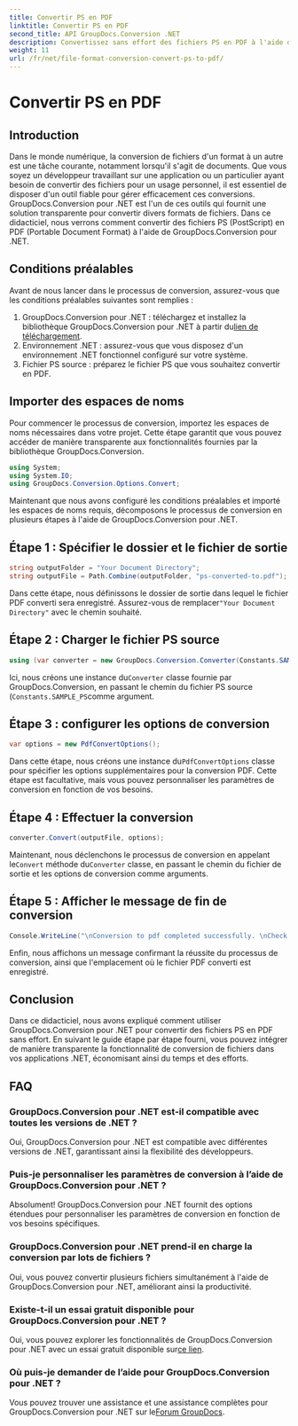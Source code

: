 ```yaml
---
title: Convertir PS en PDF
linktitle: Convertir PS en PDF
second_title: API GroupDocs.Conversion .NET
description: Convertissez sans effort des fichiers PS en PDF à l'aide de GroupDocs.Conversion pour .NET. Intégrez de manière transparente la fonctionnalité de conversion de fichiers dans vos applications .NET.
weight: 11
url: /fr/net/file-format-conversion-convert-ps-to-pdf/
---
```


# Convertir PS en PDF

## Introduction
Dans le monde numérique, la conversion de fichiers d'un format à un autre est une tâche courante, notamment lorsqu'il s'agit de documents. Que vous soyez un développeur travaillant sur une application ou un particulier ayant besoin de convertir des fichiers pour un usage personnel, il est essentiel de disposer d'un outil fiable pour gérer efficacement ces conversions. GroupDocs.Conversion pour .NET est l'un de ces outils qui fournit une solution transparente pour convertir divers formats de fichiers. Dans ce didacticiel, nous verrons comment convertir des fichiers PS (PostScript) en PDF (Portable Document Format) à l'aide de GroupDocs.Conversion pour .NET.
## Conditions préalables
Avant de nous lancer dans le processus de conversion, assurez-vous que les conditions préalables suivantes sont remplies :
1. GroupDocs.Conversion pour .NET : téléchargez et installez la bibliothèque GroupDocs.Conversion pour .NET à partir du[lien de téléchargement](https://releases.groupdocs.com/conversion/net/).
2. Environnement .NET : assurez-vous que vous disposez d'un environnement .NET fonctionnel configuré sur votre système.
3. Fichier PS source : préparez le fichier PS que vous souhaitez convertir en PDF.

## Importer des espaces de noms
Pour commencer le processus de conversion, importez les espaces de noms nécessaires dans votre projet. Cette étape garantit que vous pouvez accéder de manière transparente aux fonctionnalités fournies par la bibliothèque GroupDocs.Conversion.

```csharp
using System;
using System.IO;
using GroupDocs.Conversion.Options.Convert;
```

Maintenant que nous avons configuré les conditions préalables et importé les espaces de noms requis, décomposons le processus de conversion en plusieurs étapes à l'aide de GroupDocs.Conversion pour .NET.
## Étape 1 : Spécifier le dossier et le fichier de sortie
```csharp
string outputFolder = "Your Document Directory";
string outputFile = Path.Combine(outputFolder, "ps-converted-to.pdf");
```
 Dans cette étape, nous définissons le dossier de sortie dans lequel le fichier PDF converti sera enregistré. Assurez-vous de remplacer`"Your Document Directory"` avec le chemin souhaité.
## Étape 2 : Charger le fichier PS source
```csharp
using (var converter = new GroupDocs.Conversion.Converter(Constants.SAMPLE_PS))
```
 Ici, nous créons une instance du`Converter` classe fournie par GroupDocs.Conversion, en passant le chemin du fichier PS source (`Constants.SAMPLE_PS`comme argument.
## Étape 3 : configurer les options de conversion
```csharp
var options = new PdfConvertOptions();
```
 Dans cette étape, nous créons une instance du`PdfConvertOptions` classe pour spécifier les options supplémentaires pour la conversion PDF. Cette étape est facultative, mais vous pouvez personnaliser les paramètres de conversion en fonction de vos besoins.
## Étape 4 : Effectuer la conversion
```csharp
converter.Convert(outputFile, options);
```
 Maintenant, nous déclenchons le processus de conversion en appelant le`Convert` méthode du`Converter` classe, en passant le chemin du fichier de sortie et les options de conversion comme arguments.
## Étape 5 : Afficher le message de fin de conversion
```csharp
Console.WriteLine("\nConversion to pdf completed successfully. \nCheck output in {0}", outputFolder);
```
Enfin, nous affichons un message confirmant la réussite du processus de conversion, ainsi que l'emplacement où le fichier PDF converti est enregistré.

## Conclusion
Dans ce didacticiel, nous avons expliqué comment utiliser GroupDocs.Conversion pour .NET pour convertir des fichiers PS en PDF sans effort. En suivant le guide étape par étape fourni, vous pouvez intégrer de manière transparente la fonctionnalité de conversion de fichiers dans vos applications .NET, économisant ainsi du temps et des efforts.
## FAQ
### GroupDocs.Conversion pour .NET est-il compatible avec toutes les versions de .NET ?
Oui, GroupDocs.Conversion pour .NET est compatible avec différentes versions de .NET, garantissant ainsi la flexibilité des développeurs.
### Puis-je personnaliser les paramètres de conversion à l’aide de GroupDocs.Conversion pour .NET ?
Absolument! GroupDocs.Conversion pour .NET fournit des options étendues pour personnaliser les paramètres de conversion en fonction de vos besoins spécifiques.
### GroupDocs.Conversion pour .NET prend-il en charge la conversion par lots de fichiers ?
Oui, vous pouvez convertir plusieurs fichiers simultanément à l'aide de GroupDocs.Conversion pour .NET, améliorant ainsi la productivité.
### Existe-t-il un essai gratuit disponible pour GroupDocs.Conversion pour .NET ?
 Oui, vous pouvez explorer les fonctionnalités de GroupDocs.Conversion pour .NET avec un essai gratuit disponible sur[ce lien](https://releases.groupdocs.com/).
### Où puis-je demander de l’aide pour GroupDocs.Conversion pour .NET ?
 Vous pouvez trouver une assistance et une assistance complètes pour GroupDocs.Conversion pour .NET sur le[Forum GroupDocs](https://forum.groupdocs.com/c/conversion/11).
